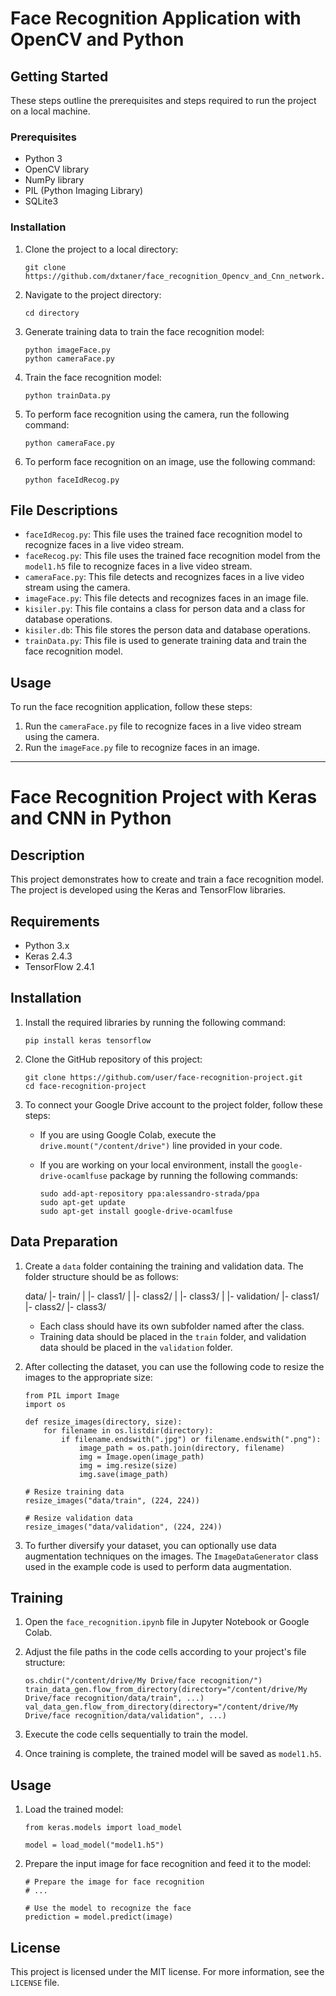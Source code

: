 
Face Recognition Application with OpenCV and Python
===================================================

Getting Started
---------------

These steps outline the prerequisites and steps required to run the project on a local machine.

### Prerequisites

*   Python 3
*   OpenCV library
*   NumPy library
*   PIL (Python Imaging Library)
*   SQLite3

### Installation

1.  Clone the project to a local directory:
    
        git clone https://github.com/dxtaner/face_recognition_Opencv_and_Cnn_network.git
    
2.  Navigate to the project directory:
    
        cd directory
    
3.  Generate training data to train the face recognition model:
    
        python imageFace.py
        python cameraFace.py
    
4.  Train the face recognition model:
    
        python trainData.py
    
5.  To perform face recognition using the camera, run the following command:
    
        python cameraFace.py
    
6.  To perform face recognition on an image, use the following command:
    
        python faceIdRecog.py
    

File Descriptions
-----------------

*   `faceIdRecog.py`: This file uses the trained face recognition model to recognize faces in a live video stream.
*   `faceRecog.py`: This file uses the trained face recognition model from the `model1.h5` file to recognize faces in a live video stream.
*   `cameraFace.py`: This file detects and recognizes faces in a live video stream using the camera.
*   `imageFace.py`: This file detects and recognizes faces in an image file.
*   `kisiler.py`: This file contains a class for person data and a class for database operations.
*   `kisiler.db`: This file stores the person data and database operations.
*   `trainData.py`: This file is used to generate training data and train the face recognition model.

Usage
-----

To run the face recognition application, follow these steps:

1.  Run the `cameraFace.py` file to recognize faces in a live video stream using the camera.
2.  Run the `imageFace.py` file to recognize faces in an image.

* * *

Face Recognition Project with Keras and CNN in Python
=====================================================

Description
-----------

This project demonstrates how to create and train a face recognition model. The project is developed using the Keras and TensorFlow libraries.

Requirements
------------

*   Python 3.x
*   Keras 2.4.3
*   TensorFlow 2.4.1

Installation
------------

1.  Install the required libraries by running the following command:
    
        pip install keras tensorflow
    
2.  Clone the GitHub repository of this project:
    
        git clone https://github.com/user/face-recognition-project.git
        cd face-recognition-project
    
3.  To connect your Google Drive account to the project folder, follow these steps:
    *   If you are using Google Colab, execute the `drive.mount("/content/drive")` line provided in your code.
    *   If you are working on your local environment, install the `google-drive-ocamlfuse` package by running the following commands:
        
            sudo add-apt-repository ppa:alessandro-strada/ppa
            sudo apt-get update
            sudo apt-get install google-drive-ocamlfuse
        

Data Preparation
----------------

1.  Create a `data` folder containing the training and validation data. The folder structure should be as follows:
    
    data/
      |- train/
      |  |- class1/
      |  |- class2/
      |  |- class3/
      |
      |- validation/
         |- class1/
         |- class2/
         |- class3/
                
    
    *   Each class should have its own subfolder named after the class.
    *   Training data should be placed in the `train` folder, and validation data should be placed in the `validation` folder.
2.  After collecting the dataset, you can use the following code to resize the images to the appropriate size:
    
        from PIL import Image
        import os
        
        def resize_images(directory, size):
            for filename in os.listdir(directory):
                if filename.endswith(".jpg") or filename.endswith(".png"):
                    image_path = os.path.join(directory, filename)
                    img = Image.open(image_path)
                    img = img.resize(size)
                    img.save(image_path)
        
        # Resize training data
        resize_images("data/train", (224, 224))
        
        # Resize validation data
        resize_images("data/validation", (224, 224))
    
3.  To further diversify your dataset, you can optionally use data augmentation techniques on the images. The `ImageDataGenerator` class used in the example code is used to perform data augmentation.

Training
--------

1.  Open the `face_recognition.ipynb` file in Jupyter Notebook or Google Colab.
2.  Adjust the file paths in the code cells according to your project's file structure:
    
        os.chdir("/content/drive/My Drive/face recognition/")
        train_data_gen.flow_from_directory(directory="/content/drive/My Drive/face recognition/data/train", ...)
        val_data_gen.flow_from_directory(directory="/content/drive/My Drive/face recognition/data/validation", ...)
    
3.  Execute the code cells sequentially to train the model.
4.  Once training is complete, the trained model will be saved as `model1.h5`.

Usage
-----

1.  Load the trained model:
    
        from keras.models import load_model
        
        model = load_model("model1.h5")
    
2.  Prepare the input image for face recognition and feed it to the model:
    
        # Prepare the image for face recognition
        # ...
        
        # Use the model to recognize the face
        prediction = model.predict(image)
    

License
-------

This project is licensed under the MIT license. For more information, see the `LICENSE` file.
